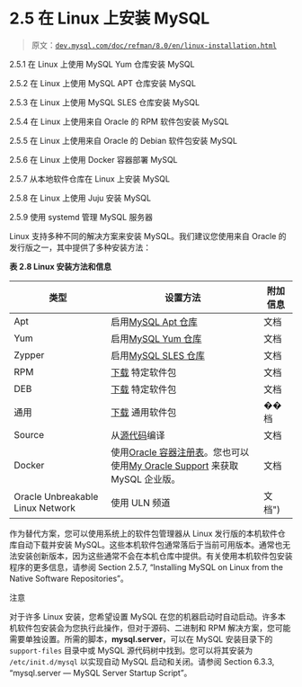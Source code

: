 # 2.5 在 Linux 上安装 MySQL

> 原文：[`dev.mysql.com/doc/refman/8.0/en/linux-installation.html`](https://dev.mysql.com/doc/refman/8.0/en/linux-installation.html)

2.5.1 在 Linux 上使用 MySQL Yum 仓库安装 MySQL

2.5.2 在 Linux 上使用 MySQL APT 仓库安装 MySQL

2.5.3 在 Linux 上使用 MySQL SLES 仓库安装 MySQL

2.5.4 在 Linux 上使用来自 Oracle 的 RPM 软件包安装 MySQL

2.5.5 在 Linux 上使用来自 Oracle 的 Debian 软件包安装 MySQL

2.5.6 在 Linux 上使用 Docker 容器部署 MySQL

2.5.7 从本地软件仓库在 Linux 上安装 MySQL

2.5.8 在 Linux 上使用 Juju 安装 MySQL

2.5.9 使用 systemd 管理 MySQL 服务器

Linux 支持多种不同的解决方案来安装 MySQL。我们建议您使用来自 Oracle 的发行版之一，其中提供了多种安装方法：

**表 2.8 Linux 安装方法和信息**

| 类型 | 设置方法 | 附加信息 |
| --- | --- | --- |
| Apt | 启用[MySQL Apt 仓库](https://dev.mysql.com/downloads/repo/apt/) | 文档 |
| Yum | 启用[MySQL Yum 仓库](https://dev.mysql.com/downloads/repo/yum/) | 文档 |
| Zypper | 启用[MySQL SLES 仓库](https://dev.mysql.com/downloads/repo/suse/) | 文档 |
| RPM | [下载](https://dev.mysql.com/downloads/mysql/) 特定软件包 | 文档 |
| DEB | [下载](https://dev.mysql.com/downloads/mysql/) 特定软件包 | 文档 |
| 通用 | [下载](https://dev.mysql.com/downloads/mysql/) 通用软件包 | ��档 |
| Source | 从[源代码](https://dev.mysql.com/downloads/mysql/)编译 | 文档 |
| Docker | 使用[Oracle 容器注册表](https://container-registry.oracle.com/)。您也可以使用[My Oracle Support](https://support.oracle.com/) 来获取 MySQL 企业版。 | 文档 |
| Oracle Unbreakable Linux Network | 使用 ULN 频道 | 文档") |

作为替代方案，您可以使用系统上的软件包管理器从 Linux 发行版的本机软件仓库自动下载并安装 MySQL。这些本机软件包通常落后于当前可用版本。通常也无法安装创新版本，因为这些通常不会在本机仓库中提供。有关使用本机软件包安装程序的更多信息，请参阅 Section 2.5.7, “Installing MySQL on Linux from the Native Software Repositories”。

注意

对于许多 Linux 安装，您希望设置 MySQL 在您的机器启动时自动启动。许多本机软件包安装会为您执行此操作，但对于源码、二进制和 RPM 解决方案，您可能需要单独设置。所需的脚本，**mysql.server**，可以在 MySQL 安装目录下的 `support-files` 目录中或 MySQL 源代码树中找到。您可以将其安装为 `/etc/init.d/mysql` 以实现自动 MySQL 启动和关闭。请参阅 Section 6.3.3, “mysql.server — MySQL Server Startup Script”。
